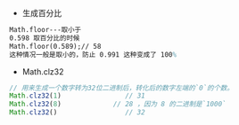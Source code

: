 - 生成百分比

```tex
Math.floor---取小于
0.598 取百分比的时候
Math.floor(0.589);// 58 
这种情况一般是取小的，防止 0.991 这种变成了 100%
```

- Math.clz32

```js
// 用来生成一个数字转为32位二进制后，转化后的数字左端的`0`的个数。
Math.clz32(1)                // 31
Math.clz32(8)             // 28 ，因为 8 的二进制是`1000`
Math.clz32()                 // 32
```

